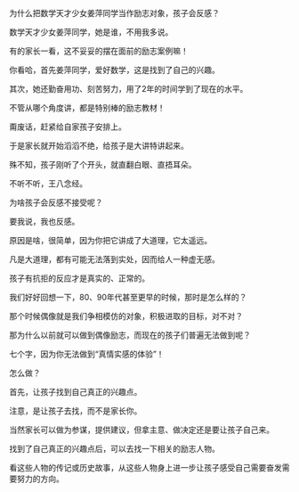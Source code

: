 为什么把数学天才少女姜萍同学当作励志对象，孩子会反感？



数学天才少女姜萍同学，她是谁，不用我多说。

有的家长一看，这不妥妥的摆在面前的励志案例嘛！

你看哈，首先姜萍同学，爱好数学，这是找到了自己的兴趣。

其次，她还勤奋用功、刻苦努力，用了2年的时间学到了现在的水平。

不管从哪个角度讲，都是特别棒的励志教材！

甭废话，赶紧给自家孩子安排上。

于是家长就开始滔滔不绝，给孩子是大讲特讲起来。

殊不知，孩子刚听了个开头，就直翻白眼、直捂耳朵。

不听不听，王八念经。



为啥孩子会反感不接受呢？

要我说，我也反感。

原因是啥，很简单，因为你把它讲成了大道理，它太遥远。

凡是大道理，都有可能无法落到实处，因而给人一种虚无感。

孩子有抗拒的反应才是真实的、正常的。





我们好好回想一下，80、90年代甚至更早的时候，那时是怎么样的？

那个时候偶像就是我们争相模仿的对象，积极进取的目标，对不对？

那为什么以前就可以做到偶像励志，而现在的孩子们普遍无法做到呢？

七个字，因为你无法做到“真情实感的体验”！

怎么做？



首先，让孩子找到自己真正的兴趣点。

注意，是让孩子去找，而不是家长你。

当然家长可以做为参谋，提供建议，但拿主意、做决定还是要让孩子自己来。



找到了自己真正的兴趣点后，可以去找一下相关的励志人物。

看这些人物的传记或历史故事，从这些人物身上进一步让孩子感受自己需要奋发需要努力的方向。











